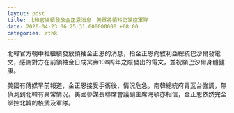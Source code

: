 ```yaml
---
layout: post
title: 北韓官媒續發放金正恩消息　美軍將領料仍掌控軍隊
date: 2020-04-23 06:25:31.000000000 +08:00
categories: rthk
---
```


北韓官方朝中社繼續發放領袖金正恩的消息，指金正恩向敘利亞總統巴沙爾發電文，感謝對方在前領袖金日成冥壽108周年之際發出的電文，並祝願巴沙爾身體健康。

美國有傳媒早前報道，金正恩接受手術後，情況危急。南韓總統府青瓦台強調，無偵測到北韓有異常情況。美國參謀長聯席會議副主席海頓亦相信，金正恩依然完全掌控北韓的核武及軍隊。
